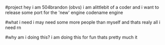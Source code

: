 #project
hey i am 504brandon (obvs) i am alittlebit of a coder and i want to release some port for the 'new' engine codename engine

#what i need
i may need some more people than myself and thats realy all i need rn

#why am i doing this?
i am doing this for fun thats pretty much it
